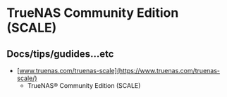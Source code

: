# TrueNAS Community Edition (SCALE)

## Docs/tips/gudides...etc

* [www.truenas.com/truenas-scale](https://www.truenas.com/truenas-scale/)
    * TrueNAS® Community Edition (SCALE)
